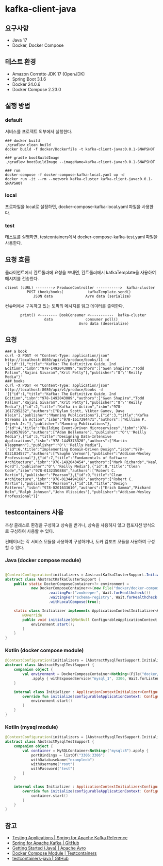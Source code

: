 # kafka-client-java

## 요구사항

- Java 17
- Docker, Docker Compose

## 테스트 환경

- Amazon Corretto JDK 17 (OpenJDK)
- Spring Boot 3.1.6
- Docker 24.0.6
- Docker Compose 2.23.0

## 실행 방법

### default

서비스를 프로젝트 외부에서 실행한다.

```shell
### docker build
./gradlew clean build
docker build -f docker/Dockerfile -t kafka-client-java:0.0.1-SNAPSHOT .
### gradle bootBuildImage
./gradlew bootBuildImage --imageName=kafka-client-java:0.0.1-SNAPSHOT

### run
docker-compose -f docker-compose-kafka-local.yaml up -d
docker run -it --rm --network kafka-cluster kafka-client-java:0.0.1-SNAPSHOT
```

### local

프로파일을 local로 설정하면, docker-compose-kafka-local.yaml 파일을 사용한다.

### test

테스트를 실행하면, testcontainers에서 docker-compose-kafka-test.yaml 파일을 사용한다.

## 요청 흐름

클라이언트에서 컨트롤러에 요청을 보내면, 컨트롤러에서 kafkaTemplate을 사용하여 메시지를 전송한다.

```text
client (cURL) --------> ProduceController ----------->  kafka-cluster
          POST (book/books)           kafkaTemplate.send()
             JSON data               Avro data (serialize)
```

컨슈머에서 구독하고 있는 토픽의 메시지를 읽고 데이터를 출력한다.

```text
       print() <-------- BookConsumer <-----------  kafka-cluster
                  data               consumer poll()
                                  Avro data (deserialize)
```

## 요청

```shell
### a book
curl -X POST -H "Content-Type: application/json" http://localhost:8080/api/v1/produce/books/11 -d '{"id":11,"title":"Kafka: The Definitive Guide, 2nd Edition","isbn":"978-1492043089","authors":["Gwen Shapira","Todd Palino","Rajini Sivaram","Krit Petty"],"publisher":"O'\''Reilly Media"}'
### books
curl -X POST -H "Content-Type: application/json" http://localhost:8080/api/v1/produce/books -d '[{"id":1,"title":"Kafka: The Definitive Guide, 2nd Edition","isbn":"978-1492043089","authors":["Gwen Shapira","Todd Palino","Rajini Sivaram","Krit Petty"],"publisher":"O'\''Reilly Media"},{"id":2,"title":"Kafka in Action","isbn":"978-1617295232","authors":["Dylan Scott, Viktor Gamov, Dave Klein"],"publisher":"Manning Publications"},{"id":3,"title":"Kafka Streams in Action","isbn":"978-1617294471","authors":["William P. Bejeck Jr."],"publisher":"Manning Publications"},{"id":4,"title":"Building Event-Driven Microservices","isbn":"978-1492057895","authors":["Adam Bellemare"],"publisher":"O'\''Reilly Media"},{"id":5,"title":"Designing Data-Intensive Applications","isbn":"978-1449373320","authors":["Martin Kleppmann"],"publisher":"O'\''Reilly Media"},{"id":6,"title":"Implementing Domain-Driven Design","isbn":"978-0321834577","authors":["Vaughn Vernon"],"publisher":"Addison-Wesley Professional"},{"id":7,"title":"Fundamentals of Software Architecture","isbn":"978-1492043454","authors":["Mark Richards","Neal Ford"],"publisher":"O'\''Reilly Media"},{"id":8,"title":"Clean Code","isbn":"978-0132350884","authors":["Robert C. Martin"],"publisher":"Pearson"},{"id":9,"title":"Clean Architecture","isbn":"978-0134494166","authors":["Robert C. Martin"],"publisher":"Pearson"},{"id":10,"title":"Design Patterns","isbn":"978-0201633610","authors":["Erich Gamma","Richard Helm","Ralph Johnson","John Vlissides"],"publisher":"Addison-Wesley Professional"}]'
```

## testcontainers 사용

추상 클래스로 환경을 구성하고 상속을 받거나, 상속을 사용하지 않고 컴포지션 방식으로 구성하여 사용할 수 있다.

컨테이너는 각 서비스 모듈을 사용하여 구성하거나, 도커 컴포즈 모듈을 사용하여 구성할 수 있다.

### Java (docker compose module)

```java

@ContextConfiguration(initializers = AbstractKafkaClusterSupport.Initializer.class)
abstract class AbstractKafkaClusterSupport {
    public static DockerComposeContainer<?> environment =
            new DockerComposeContainer<>(new File("docker/docker-compose-kafka-local.yaml"))
                    .waitingFor("zookeeper", Wait.forHealthcheck())
                    .waitingFor("schema-registry", Wait.forHealthcheck())
                    .withLocalCompose(true);

    static class Initializer implements ApplicationContextInitializer<ConfigurableApplicationContext> {
        @Override
        public void initialize(@NotNull ConfigurableApplicationContext applicationContext) {
            environment.start();
        }
    }
}
```

### Kotlin (docker compose module)

```kotlin
@ContextConfiguration(initializers = [AbstractMysqlTestSupport.Initializer::class])
abstract class AbstractMysqlTestSupport {
    companion object {
        val environment = DockerComposeContainer<Nothing>(File("docker/docker-compose-mysql.yaml"))
            .apply { withExposedService("mysql_1", 3306, Wait.forListeningPort()) }
    }

    internal class Initializer : ApplicationContextInitializer<ConfigurableApplicationContext> {
        override fun initialize(configurableApplicationContext: ConfigurableApplicationContext) {
            environment.start()
        }
    }
}
```

### Kotlin (mysql module)

```kotlin
@ContextConfiguration(initializers = [AbstractMysqlTestSupport.Initializer::class])
abstract class AbstractMysqlTestSupport {
    companion object {
        val container = MySQLContainer<Nothing>("mysql:8").apply {
            portBindings = listOf("3306:3306")
            withDatabaseName("exampledb")
            withUsername("root")
            withPassword("test")
        }
    }

    internal class Initializer : ApplicationContextInitializer<ConfigurableApplicationContext> {
        override fun initialize(configurableApplicationContext: ConfigurableApplicationContext) {
            container.start()
        }
    }
}
```

## 참고

- [Testing Applications | Spring for Apache Kafka Reference](https://docs.spring.io/spring-kafka/reference/testing.html)
- [Spring for Apache Kafka | GitHub](https://github.com/spring-projects/spring-kafka)
- [Getting Started (Java) | Apache Avro](https://avro.apache.org/docs/1.11.1/getting-started-java/)
- [Docker Compose Module | Testcontainers](https://java.testcontainers.org/modules/docker_compose/)
- [testcontainers-java | GitHub](https://github.com/testcontainers/testcontainers-java)
